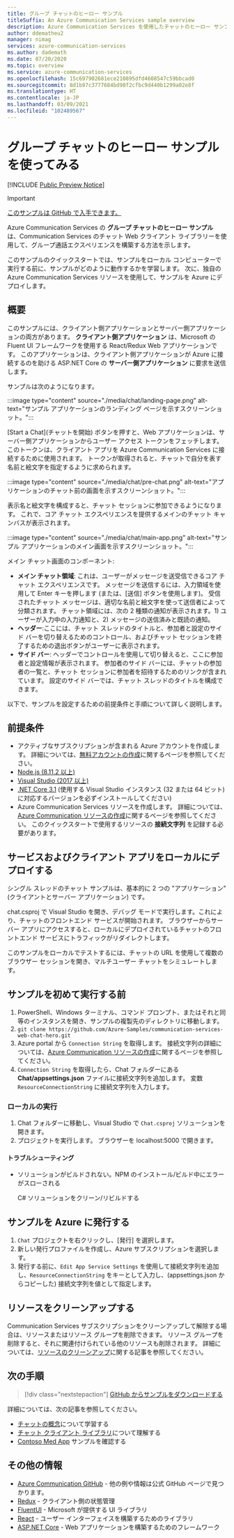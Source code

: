 ```yaml
---
title: グループ チャットのヒーロー サンプル
titleSuffix: An Azure Communication Services sample overview
description: Azure Communication Services を使用したチャットのヒーロー サンプルの概要。これにより、開発者はサンプルの内部動作とその変更方法をより詳しく学習することができます。
author: ddematheu2
manager: nimag
services: azure-communication-services
ms.author: dademath
ms.date: 07/20/2020
ms.topic: overview
ms.service: azure-communication-services
ms.openlocfilehash: 15c697902681ece210895dfd4608547c59bbcad0
ms.sourcegitcommit: 8d1b97c3777684bd98f2cfbc9d440b1299a02e8f
ms.translationtype: HT
ms.contentlocale: ja-JP
ms.lasthandoff: 03/09/2021
ms.locfileid: "102489567"
---
```

# <a name="get-started-with-the-group-chat-hero-sample"></a>グループ チャットのヒーロー サンプルを使ってみる

[!INCLUDE [Public Preview Notice](../includes/public-preview-include.md)]


<!----
> [!WARNING]
> links to our Hero Sample repo need to be updated when the sample is publicly available.
---->

> [!IMPORTANT]
> [このサンプルは GitHub で入手できます。](https://github.com/Azure-Samples/communication-services-web-chat-hero)


Azure Communication Services の **グループ チャットのヒーロー サンプル** は、Communication Services のチャット Web クライアント ライブラリーを使用して、グループ通話エクスペリエンスを構築する方法を示します。

このサンプルのクイックスタートでは、サンプルをローカル コンピューターで実行する前に、サンプルがどのように動作するかを学習します。 次に、独自の Azure Communication Services リソースを使用して、サンプルを Azure にデプロイします。


## <a name="overview"></a>概要

このサンプルには、クライアント側アプリケーションとサーバー側アプリケーションの両方があります。 **クライアント側アプリケーション** は、Microsoft の Fluent UI フレームワークを使用する React/Redux Web アプリケーションです。 このアプリケーションは、クライアント側アプリケーションが Azure に接続するのを助ける ASP.NET Core の **サーバー側アプリケーション** に要求を送信します。

サンプルは次のようになります。

:::image type="content" source="./media/chat/landing-page.png" alt-text="サンプル アプリケーションのランディング ページを示すスクリーンショット。":::

[Start a Chat]\(チャットを開始\) ボタンを押すと、Web アプリケーションは、サーバー側アプリケーションからユーザー アクセス トークンをフェッチします。 このトークンは、クライアント アプリを Azure Communication Services に接続するために使用されます。 トークンが取得されると、チャットで自分を表す名前と絵文字を指定するように求められます。

:::image type="content" source="./media/chat/pre-chat.png" alt-text="アプリケーションのチャット前の画面を示すスクリーンショット。":::

表示名と絵文字を構成すると、チャット セッションに参加できるようになります。 これで、コア チャット エクスペリエンスを提供するメインのチャット キャンバスが表示されます。

:::image type="content" source="./media/chat/main-app.png" alt-text="サンプル アプリケーションのメイン画面を示すスクリーンショット。":::

メイン チャット画面のコンポーネント:

- **メイン チャット領域**: これは、ユーザーがメッセージを送受信できるコア チャット エクスペリエンスです。 メッセージを送信するには、入力領域を使用して Enter キーを押します (または、[送信] ボタンを使用します)。 受信されたチャット メッセージは、適切な名前と絵文字を使って送信者によって分類されます。 チャット領域には、次の 2 種類の通知が表示されます。1) ユーザーが入力中の入力通知と、2) メッセージの送信済みと既読の通知。
- **ヘッダー**:ここには、チャット スレッドのタイトルと、参加者と設定のサイド バーを切り替えるためのコントロール、およびチャット セッションを終了するための退出ボタンがユーザーに表示されます。
- **サイド バー**: ヘッダーでコントロールを使用して切り替えると、ここに参加者と設定情報が表示されます。 参加者のサイド バーには、チャットの参加者の一覧と、チャット セッションに参加者を招待するためのリンクが含まれています。 設定のサイド バーでは、チャット スレッドのタイトルを構成できます。

以下で、サンプルを設定するための前提条件と手順について詳しく説明します。

## <a name="prerequisites"></a>前提条件

- アクティブなサブスクリプションが含まれる Azure アカウントを作成します。 詳細については、[無料アカウントの作成](https://azure.microsoft.com/free/?WT.mc_id=A261C142F)に関するページを参照してください。
- [Node.js (8.11.2 以上)](https://nodejs.org/en/download/)
- [Visual Studio (2017 以上)](https://visualstudio.microsoft.com/vs/)
- [.NET Core 3.1](https://dotnet.microsoft.com/download/dotnet-core/3.1) (使用する Visual Studio インスタンス (32 または 64 ビット) に対応するバージョンを必ずインストールしてください)
- Azure Communication Services リソースを作成します。 詳細については、[Azure Communication リソースの作成](../quickstarts/create-communication-resource.md)に関するページを参照してください。 このクイックスタートで使用するリソースの **接続文字列** を記録する必要があります。

## <a name="locally-deploying-the-service--client-app"></a>サービスおよびクライアント アプリをローカルにデプロイする

シングル スレッドのチャット サンプルは、基本的に 2 つの "アプリケーション" (クライアントとサーバー アプリケーション) です。

chat.csproj で Visual Studio を開き、デバッグ モードで実行します。これにより、チャットのフロントエンド サービスが開始されます。 ブラウザーからサーバー アプリにアクセスすると、ローカルにデプロイされているチャットのフロントエンド サービスにトラフィックがリダイレクトします。

このサンプルをローカルでテストするには、チャットの URL を使用して複数のブラウザー セッションを開き、マルチユーザー チャットをシミュレートします。

## <a name="before-running-the-sample-for-the-first-time"></a>サンプルを初めて実行する前

1. PowerShell、Windows ターミナル、コマンド プロンプト、またはそれと同等のインスタンスを開き、サンプルの複製先のディレクトリに移動します。
2. `git clone https://github.com/Azure-Samples/communication-services-web-chat-hero.git`
3. Azure portal から `Connection String` を取得します。 接続文字列の詳細については、[Azure Communication リソースの作成](../quickstarts/create-communication-resource.md)に関するページを参照してください。
4. `Connection String` を取得したら、Chat フォルダーにある **Chat/appsettings.json** ファイルに接続文字列を追加します。 変数 `ResourceConnectionString` に接続文字列を入力します。

### <a name="local-run"></a>ローカルの実行

1. Chat フォルダーに移動し、Visual Studio で `Chat.csproj` ソリューションを開きます。
2. プロジェクトを実行します。 ブラウザーを localhost:5000 で開きます。

#### <a name="troubleshooting"></a>トラブルシューティング

- ソリューションがビルドされない。NPM のインストール/ビルド中にエラーがスローされる

   C# ソリューションをクリーン/リビルドする

## <a name="publish-the-sample-to-azure"></a>サンプルを Azure に発行する

1. `Chat` プロジェクトを右クリックし、[発行] を選択します。
2. 新しい発行プロファイルを作成し、Azure サブスクリプションを選択します。
3. 発行する前に、`Edit App Service Settings` を使用して接続文字列を追加し、`ResourceConnectionString` をキーとして入力し、(appsettings.json からコピーした) 接続文字列を値として指定します。

## <a name="clean-up-resources"></a>リソースをクリーンアップする

Communication Services サブスクリプションをクリーンアップして解除する場合は、リソースまたはリソース グループを削除できます。 リソース グループを削除すると、それに関連付けられている他のリソースも削除されます。 詳細については、[リソースのクリーンアップ](../quickstarts/create-communication-resource.md#clean-up-resources)に関する記事を参照してください。

## <a name="next-steps"></a>次の手順

>[!div class="nextstepaction"]
>[GitHub からサンプルをダウンロードする](https://github.com/Azure-Samples/communication-services-web-chat-hero)

詳細については、次の記事を参照してください。

- [チャットの概念](../concepts/chat/concepts.md)について学習する
- [チャット クライアント ライブラリ](../concepts/chat/sdk-features.md)について理解する
- [Contoso Med App](https://github.com/Azure-Samples/communication-services-contoso-med-app) サンプルを確認する

## <a name="additional-reading"></a>その他の情報

- [Azure Communication GitHub](https://github.com/Azure/communication) - 他の例や情報は公式 GitHub ページで見つかります。
- [Redux](https://redux.js.org/) - クライアント側の状態管理
- [FluentUI](https://aka.ms/fluent-ui) - Microsoft が提供する UI ライブラリ
- [React](https://reactjs.org/) - ユーザー インターフェイスを構築するためのライブラリ
- [ASP.NET Core](/aspnet/core/introduction-to-aspnet-core?preserve-view=true&view=aspnetcore-3.1) - Web アプリケーションを構築するためのフレームワーク
